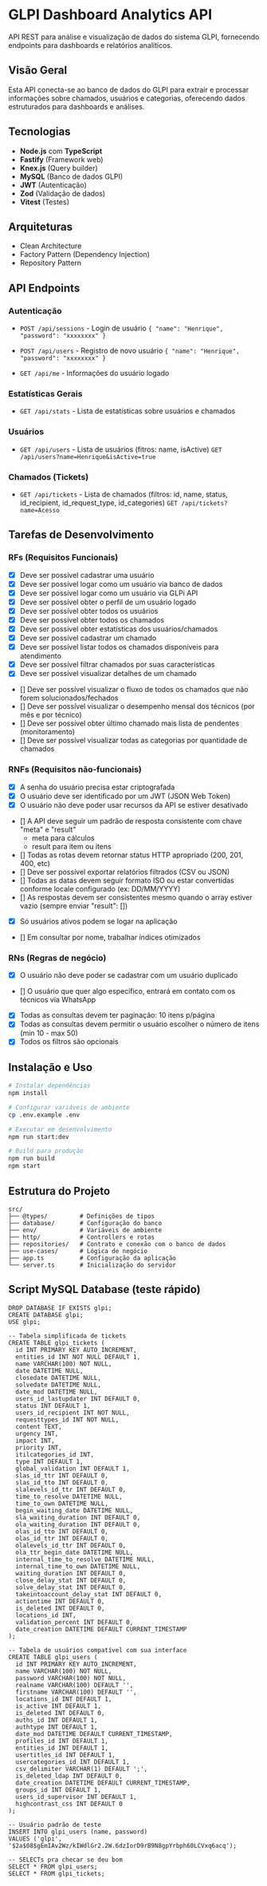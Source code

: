 # GLPI Dashboard Analytics API

API REST para análise e visualização de dados do sistema GLPI, fornecendo endpoints para dashboards e relatórios analíticos.

## Visão Geral

Esta API conecta-se ao banco de dados do GLPI para extrair e processar informações sobre chamados, usuários e categorias, oferecendo dados estruturados para dashboards e análises.

## Tecnologias

- **Node.js** com **TypeScript**
- **Fastify** (Framework web)
- **Knex.js** (Query builder)
- **MySQL** (Banco de dados GLPI)
- **JWT** (Autenticação)
- **Zod** (Validação de dados)
- **Vitest** (Testes)

## Arquiteturas

- Clean Architecture
- Factory Pattern (Dependency Injection)
- Repository Pattern

## API Endpoints

### Autenticação
- `POST /api/sessions` - Login de usuário
`
  {
      "name": "Henrique",
      "password": "xxxxxxxx"
  }
`

- `POST /api/users` - Registro de novo usuário
`
  {
      "name": "Henrique",
      "password": "xxxxxxxx"
  }
`

- `GET /api/me` - Informações do usuário logado

### Estatísticas Gerais
- `GET /api/stats` - Lista de estatísticas sobre usuários e chamados

### Usuários
- `GET /api/users` - Lista de usuários (fitros: name, isActive)
`GET /api/users?name=Henrique&isActive=true`

### Chamados (Tickets)
- `GET /api/tickets` - Lista de chamados (filtros: id, name, status, id_recipient, id_request_type, id_categories)
`GET /api/tickets?name=Acesso`

## Tarefas de Desenvolvimento

### RFs (Requisitos Funcionais)

- [x] Deve ser possível cadastrar uma usuário
- [x] Deve ser possível logar como um usuário via banco de dados
- [x] Deve ser possível logar como um usuário via GLPi API
- [x] Deve ser possível obter o perfil de um usuário logado
- [x] Deve ser possível obter todos os usuários
- [x] Deve ser possível obter todos os chamados
- [x] Deve ser possível obter estatísticas dos usuários/chamados
- [x] Deve ser possível cadastrar um chamado
- [x] Deve ser possível listar todos os chamados disponíveis para atendimento
- [x] Deve ser possível filtrar chamados por suas características
- [x] Deve ser possível visualizar detalhes de um chamado
- [] Deve ser possível visualizar o fluxo de todos os chamados que não forem solucionados/fechados
- [] Deve ser possível visualizar o desempenho mensal dos técnicos (por mês e por técnico)
- [] Deve ser possível obter último chamado mais lista de pendentes (monitoramento)
- [] Deve ser possível visualizar todas as categorias por quantidade de chamados

### RNFs (Requisitos não-funcionais)

- [x] A senha do usuário precisa estar criptografada
- [x] O usuário deve ser identificado por um JWT (JSON Web Token)
- [x] O usuário não deve poder usar recursos da API se estiver desativado 
- [] A API deve seguir um padrão de resposta consistente com chave "meta" e "result"
  - meta para cálculos
  - result para item ou itens
- [] Todas as rotas devem retornar status HTTP apropriado (200, 201, 400, etc)
- [] Deve ser possível exportar relatórios filtrados (CSV ou JSON)
- [] Todas as datas devem seguir formato ISO ou estar convertidas conforme locale configurado (ex: DD/MM/YYYY)
- [] As respostas devem ser consistentes mesmo quando o array estiver vazio (sempre enviar "result": [])
- [x] Só usuários ativos podem se logar na aplicação
- [] Em consultar por nome, trabalhar índices otimizados

### RNs (Regras de negócio)

- [x] O usuário não deve poder se cadastrar com um usuário duplicado
- [] O usuário que quer algo específico, entrará em contato com os técnicos via WhatsApp
- [x] Todas as consultas devem ter paginação: 10 itens p/página
- [x] Todas as consultas devem permitir o usuário escolher o número de itens (min 10 - max 50)
- [x] Todos os filtros são opcionais

## Instalação e Uso

```bash
# Instalar dependências
npm install

# Configurar variáveis de ambiente
cp .env.example .env

# Executar em desenvolvimento
npm run start:dev

# Build para produção
npm run build
npm start
```

## Estrutura do Projeto

```
src/
├── @types/         # Definições de tipos
├── database/       # Configuração do banco
├── env/            # Variáveis de ambiente
├── http/           # Controllers e rotas
├── repositories/   # Contrato e conexão com o banco de dados
├── use-cases/      # Lógica de negócio
├── app.ts          # Configuração da aplicação
└── server.ts       # Inicialização do servidor
```

## Script MySQL Database (teste rápido)

```
DROP DATABASE IF EXISTS glpi;
CREATE DATABASE glpi;
USE glpi;

-- Tabela simplificada de tickets
CREATE TABLE glpi_tickets (
  id INT PRIMARY KEY AUTO_INCREMENT,
  entities_id INT NOT NULL DEFAULT 1,
  name VARCHAR(100) NOT NULL,
  date DATETIME NULL,
  closedate DATETIME NULL,
  solvedate DATETIME NULL,
  date_mod DATETIME NULL,
  users_id_lastupdater INT DEFAULT 0,
  status INT DEFAULT 1,
  users_id_recipient INT NOT NULL,
  requesttypes_id INT NOT NULL,
  content TEXT,
  urgency INT,
  impact INT,
  priority INT,
  itilcategories_id INT,
  type INT DEFAULT 1,
  global_validation INT DEFAULT 1,
  slas_id_ttr INT DEFAULT 0,
  slas_id_tto INT DEFAULT 0,
  slalevels_id_ttr INT DEFAULT 0,
  time_to_resolve DATETIME NULL,
  time_to_own DATETIME NULL,
  begin_waiting_date DATETIME NULL,
  sla_waiting_duration INT DEFAULT 0,
  ola_waiting_duration INT DEFAULT 0,
  olas_id_tto INT DEFAULT 0,
  olas_id_ttr INT DEFAULT 0,
  olalevels_id_ttr INT DEFAULT 0,
  ola_ttr_begin_date DATETIME NULL,
  internal_time_to_resolve DATETIME NULL,
  internal_time_to_own DATETIME NULL,
  waiting_duration INT DEFAULT 0,
  close_delay_stat INT DEFAULT 0,
  solve_delay_stat INT DEFAULT 0,
  takeintoaccount_delay_stat INT DEFAULT 0,
  actiontime INT DEFAULT 0,
  is_deleted INT DEFAULT 0,
  locations_id INT,
  validation_percent INT DEFAULT 0,
  date_creation DATETIME DEFAULT CURRENT_TIMESTAMP
);

-- Tabela de usuários compatível com sua interface
CREATE TABLE glpi_users (
  id INT PRIMARY KEY AUTO_INCREMENT,
  name VARCHAR(100) NOT NULL,
  password VARCHAR(100) NOT NULL,
  realname VARCHAR(100) DEFAULT '',
  firstname VARCHAR(100) DEFAULT '',
  locations_id INT DEFAULT 1,
  is_active INT DEFAULT 1,
  is_deleted INT DEFAULT 0,
  auths_id INT DEFAULT 1,
  authtype INT DEFAULT 1,
  date_mod DATETIME DEFAULT CURRENT_TIMESTAMP,
  profiles_id INT DEFAULT 1,
  entities_id INT DEFAULT 1,
  usertitles_id INT DEFAULT 1,
  usercategories_id INT DEFAULT 1,
  csv_delimiter VARCHAR(1) DEFAULT ';',
  is_deleted_ldap INT DEFAULT 0,
  date_creation DATETIME DEFAULT CURRENT_TIMESTAMP,
  groups_id INT DEFAULT 1,
  users_id_supervisor INT DEFAULT 1,
  highcontrast_css INT DEFAULT 0
);

-- Usuário padrão de teste
INSERT INTO glpi_users (name, password) 
VALUES ('glpi', '$2a$08$gEmIAv2Wz/kIWdlGr2.2W.6dzIorD9rB9N8gpYrbph60LCVxq6acq');

-- SELECTs pra checar se deu bom
SELECT * FROM glpi_users;
SELECT * FROM glpi_tickets;

```